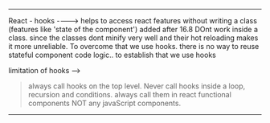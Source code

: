 -------------------------------

React - hooks ----> helps to access react features without writing a class (features like 'state of the component')
added after 16.8
DOnt work inside a class. since the classes dont minify very well and their hot reloading makes it more unreliable. To overcome that we use hooks.
there is no way to reuse stateful component code logic.. to establish that we use hooks

limitation of hooks -->
> always call hooks on the top level.
> Never call hooks inside a loop, recursion and conditions.
>always call them in react functional components NOT any javaScript components.



--------------------